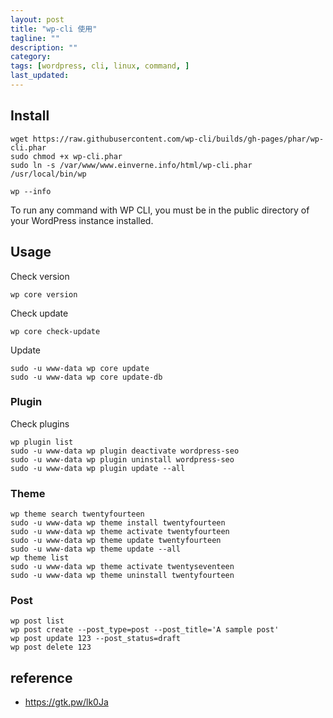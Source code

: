 ```yaml
---
layout: post
title: "wp-cli 使用"
tagline: ""
description: ""
category:
tags: [wordpress, cli, linux, command, ]
last_updated:
---
```



## Install

	wget https://raw.githubusercontent.com/wp-cli/builds/gh-pages/phar/wp-cli.phar
	sudo chmod +x wp-cli.phar
	sudo ln -s /var/www/www.einverne.info/html/wp-cli.phar /usr/local/bin/wp

	wp --info

To run any command with WP CLI, you must be in the public directory of your WordPress instance installed.


## Usage

Check version

	wp core version

Check update

	wp core check-update

Update

	sudo -u www-data wp core update
	sudo -u www-data wp core update-db

### Plugin
Check plugins

	wp plugin list
	sudo -u www-data wp plugin deactivate wordpress-seo
	sudo -u www-data wp plugin uninstall wordpress-seo
	sudo -u www-data wp plugin update --all

### Theme

	wp theme search twentyfourteen
	sudo -u www-data wp theme install twentyfourteen
	sudo -u www-data wp theme activate twentyfourteen
	sudo -u www-data wp theme update twentyfourteen
	sudo -u www-data wp theme update --all
	wp theme list
	sudo -u www-data wp theme activate twentyseventeen
	sudo -u www-data wp theme uninstall twentyfourteen

### Post

	wp post list
	wp post create --post_type=post --post_title='A sample post'
	wp post update 123 --post_status=draft
	wp post delete 123

## reference

- <https://gtk.pw/lk0Ja>

